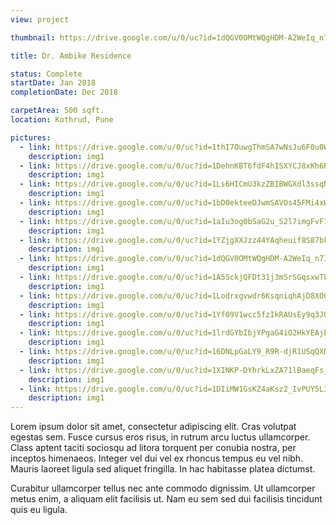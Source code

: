 ```yaml
---
view: project

thumbnail: https://drive.google.com/u/0/uc?id=1dQGV0OMtWQgHDM-A2WeIq_n7I-qZwE_P

title: Dr. Ambike Residence

status: Complete
startDate: Jan 2018
completionDate: Dec 2018

carpetArea: 500 sqft.
location: Kothrud, Pune

pictures:
  - link: https://drive.google.com/u/0/uc?id=1thI7OuwgThmSA7wNsJu6F0u0WUWP2VlZ
    description: img1
  - link: https://drive.google.com/u/0/uc?id=1DehnKBT6fdF4hISXYCJ8xKh6Btc0cdwc
    description: img1
  - link: https://drive.google.com/u/0/uc?id=1Ls6HICmU3kzZBIBWGXdl3ssqNP8b7eiM
    description: img1
  - link: https://drive.google.com/u/0/uc?id=1bD0ekteeDJwmSAVOs45FMi4xWTY57HPf
    description: img1
  - link: https://drive.google.com/u/0/uc?id=1aIu3og0bSaG2u_S2l7imgFvF1_74bvIZ
    description: img1
  - link: https://drive.google.com/u/0/uc?id=1YZjgXXJzz44YAqheuif8S87bFfjBDUia
    description: img1
  - link: https://drive.google.com/u/0/uc?id=1dQGV0OMtWQgHDM-A2WeIq_n7I-qZwE_P
    description: img1
  - link: https://drive.google.com/u/0/uc?id=1A5SckjQFDt31j3mSrSGqsxwTLtSC0PKM
    description: img1
  - link: https://drive.google.com/u/0/uc?id=1Lodrxgvwdr6KsqniqhAjD8XO0XKlXchA
    description: img1
  - link: https://drive.google.com/u/0/uc?id=1Yf09V1wcc5fzIkRAUsEy9q3JQrDa40Tc
    description: img1
  - link: https://drive.google.com/u/0/uc?id=1lrdGYbIbjYPgaG4iO2HkYEAjB647Ha8R
    description: img1
  - link: https://drive.google.com/u/0/uc?id=16DNLpGaLY9_R9R-djR1USqQXDIQt_TP3
    description: img1
  - link: https://drive.google.com/u/0/uc?id=1XINKP-DYhrkLxZA71lBaeqFs_awWsNx6
    description: img1
  - link: https://drive.google.com/u/0/uc?id=1DIiMW1GsKZ4aKsz2_IvPUY5LIz1SyCr7
    description: img1
---
```


Lorem ipsum dolor sit amet, consectetur adipiscing elit. Cras volutpat egestas sem. Fusce cursus eros risus, in rutrum arcu luctus ullamcorper. Class aptent taciti sociosqu ad litora torquent per conubia nostra, per inceptos himenaeos. Integer vel dui vel ex rhoncus tempus eu vel nibh. Mauris laoreet ligula sed aliquet fringilla. In hac habitasse platea dictumst.

Curabitur ullamcorper tellus nec ante commodo dignissim. Ut ullamcorper metus enim, a aliquam elit facilisis ut. Nam eu sem sed dui facilisis tincidunt quis eu ligula.